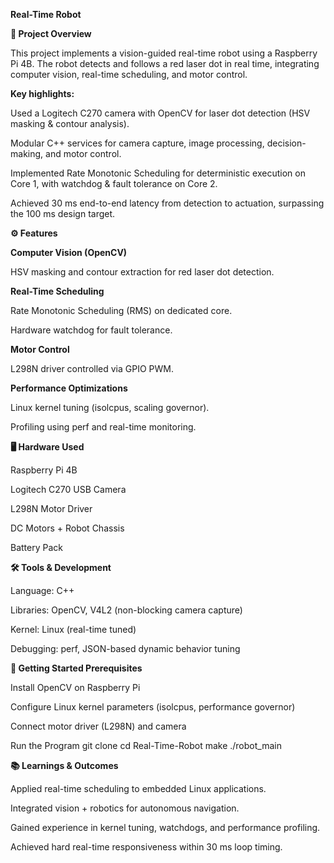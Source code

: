 **Real-Time Robot**

**📌 Project Overview**

This project implements a vision-guided real-time robot using a Raspberry Pi 4B. The robot detects and follows a red laser dot in real time, integrating computer vision, real-time scheduling, and motor control.

**Key highlights:**

Used a Logitech C270 camera with OpenCV for laser dot detection (HSV masking & contour analysis).

Modular C++ services for camera capture, image processing, decision-making, and motor control.

Implemented Rate Monotonic Scheduling for deterministic execution on Core 1, with watchdog & fault tolerance on Core 2.

Achieved 30 ms end-to-end latency from detection to actuation, surpassing the 100 ms design target.

**⚙️ Features**

**Computer Vision (OpenCV)**

HSV masking and contour extraction for red laser dot detection.

**Real-Time Scheduling**

Rate Monotonic Scheduling (RMS) on dedicated core.

Hardware watchdog for fault tolerance.

**Motor Control**

L298N driver controlled via GPIO PWM.

**Performance Optimizations**

Linux kernel tuning (isolcpus, scaling governor).

Profiling using perf and real-time monitoring.

**🖥️ Hardware Used**

Raspberry Pi 4B

Logitech C270 USB Camera

L298N Motor Driver

DC Motors + Robot Chassis

Battery Pack

**🛠️ Tools & Development**

Language: C++

Libraries: OpenCV, V4L2 (non-blocking camera capture)

Kernel: Linux (real-time tuned)

Debugging: perf, JSON-based dynamic behavior tuning

**🚀 Getting Started
Prerequisites**

Install OpenCV on Raspberry Pi

Configure Linux kernel parameters (isolcpus, performance governor)

Connect motor driver (L298N) and camera

Run the Program
git clone
cd Real-Time-Robot
make
./robot_main

**📚 Learnings & Outcomes**

Applied real-time scheduling to embedded Linux applications.

Integrated vision + robotics for autonomous navigation.

Gained experience in kernel tuning, watchdogs, and performance profiling.

Achieved hard real-time responsiveness within 30 ms loop timing.
